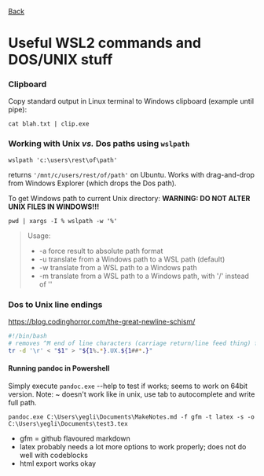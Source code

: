 [Back](https://github.com/Hemimastix/PrivateNotes#readme)

# Useful WSL2 commands and DOS/UNIX stuff

### Clipboard

Copy standard output in Linux terminal to Windows clipboard (example until pipe):

    cat blah.txt | clip.exe

### Working with Unix *vs.* Dos paths using `wslpath`

    wslpath 'c:\users\rest\of\path'

returns `'/mnt/c/users/rest/of/path'` on Ubuntu. Works with drag-and-drop from Windows Explorer (which drops the Dos path).

To get Windows path to current Unix directory: **WARNING: DO NOT ALTER UNIX FILES IN WINDOWS!!!**

    pwd | xargs -I % wslpath -w '%'

> Usage:
>
>*    -a    force result to absolute path format
>*    -u    translate from a Windows path to a WSL path (default)
>*    -w    translate from a WSL path to a Windows path
>*    -m    translate from a WSL path to a Windows path, with '/' instead of '\'

### Dos to Unix line endings

https://blog.codinghorror.com/the-great-newline-schism/

```bash
#!/bin/bash
# removes ^M end of line characters (carriage return/line feed thing) from Dos files for Unix compatability
tr -d '\r' < "$1" > "${1%.*}.UX.${1##*.}"
```


#### Running pandoc in Powershell

Simply execute `pandoc.exe` --help to test if works; seems to work on 64bit version. Note: ~ doesn't work like in unix, use tab to autocomplete and write full path.

`pandoc.exe C:\Users\yegli\Documents\MakeNotes.md -f gfm -t latex -s -o C:\Users\yegli\Documents\test3.tex`

* gfm = github flavoured markdown
* latex probably needs a lot more options to work properly; does not do well with codeblocks
* html export works okay 
